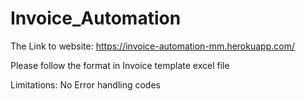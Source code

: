 # Invoice_Automation

The Link to website: https://invoice-automation-mm.herokuapp.com/

Please follow the format in Invoice template excel file

Limitations:
No Error handling codes

